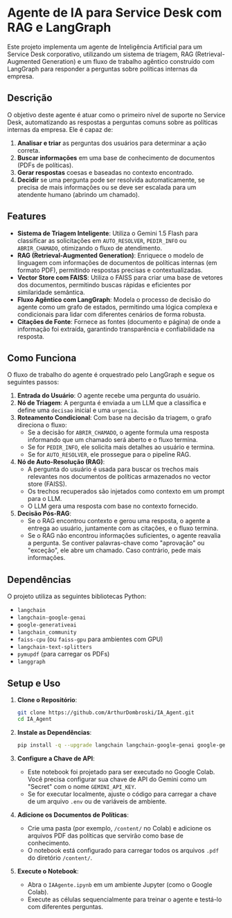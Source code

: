 # Agente de IA para Service Desk com RAG e LangGraph

Este projeto implementa um agente de Inteligência Artificial para um Service Desk corporativo, utilizando um sistema de triagem, RAG (Retrieval-Augmented Generation) e um fluxo de trabalho agêntico construído com LangGraph para responder a perguntas sobre políticas internas da empresa.

## Descrição

O objetivo deste agente é atuar como o primeiro nível de suporte no Service Desk, automatizando as respostas a perguntas comuns sobre as políticas internas da empresa. Ele é capaz de:

1.  **Analisar e triar** as perguntas dos usuários para determinar a ação correta.
2.  **Buscar informações** em uma base de conhecimento de documentos (PDFs de políticas).
3.  **Gerar respostas** coesas e baseadas no contexto encontrado.
4.  **Decidir** se uma pergunta pode ser resolvida automaticamente, se precisa de mais informações ou se deve ser escalada para um atendente humano (abrindo um chamado).

## Features

-   **Sistema de Triagem Inteligente**: Utiliza o Gemini 1.5 Flash para classificar as solicitações em `AUTO_RESOLVER`, `PEDIR_INFO` ou `ABRIR_CHAMADO`, otimizando o fluxo de atendimento.
-   **RAG (Retrieval-Augmented Generation)**: Enriquece o modelo de linguagem com informações de documentos de políticas internas (em formato PDF), permitindo respostas precisas e contextualizadas.
-   **Vector Store com FAISS**: Utiliza o FAISS para criar uma base de vetores dos documentos, permitindo buscas rápidas e eficientes por similaridade semântica.
-   **Fluxo Agêntico com LangGraph**: Modela o processo de decisão do agente como um grafo de estados, permitindo uma lógica complexa e condicionais para lidar com diferentes cenários de forma robusta.
-   **Citações de Fonte**: Fornece as fontes (documento e página) de onde a informação foi extraída, garantindo transparência e confiabilidade na resposta.

## Como Funciona

O fluxo de trabalho do agente é orquestrado pelo LangGraph e segue os seguintes passos:

1.  **Entrada do Usuário**: O agente recebe uma pergunta do usuário.
2.  **Nó de Triagem**: A pergunta é enviada a um LLM que a classifica e define uma `decisao` inicial e uma `urgencia`.
3.  **Roteamento Condicional**: Com base na decisão da triagem, o grafo direciona o fluxo:
    -   Se a decisão for `ABRIR_CHAMADO`, o agente formula uma resposta informando que um chamado será aberto e o fluxo termina.
    -   Se for `PEDIR_INFO`, ele solicita mais detalhes ao usuário e termina.
    -   Se for `AUTO_RESOLVER`, ele prossegue para o pipeline RAG.
4.  **Nó de Auto-Resolução (RAG)**:
    -   A pergunta do usuário é usada para buscar os trechos mais relevantes nos documentos de políticas armazenados no vector store (FAISS).
    -   Os trechos recuperados são injetados como contexto em um prompt para o LLM.
    -   O LLM gera uma resposta com base no contexto fornecido.
5.  **Decisão Pós-RAG**:
    -   Se o RAG encontrou contexto e gerou uma resposta, o agente a entrega ao usuário, juntamente com as citações, e o fluxo termina.
    -   Se o RAG não encontrou informações suficientes, o agente reavalia a pergunta. Se contiver palavras-chave como "aprovação" ou "exceção", ele abre um chamado. Caso contrário, pede mais informações.

## Dependências

O projeto utiliza as seguintes bibliotecas Python:

-   `langchain`
-   `langchain-google-genai`
-   `google-generativeai`
-   `langchain_community`
-   `faiss-cpu` (ou `faiss-gpu` para ambientes com GPU)
-   `langchain-text-splitters`
-   `pymupdf` (para carregar os PDFs)
-   `langgraph`

## Setup e Uso

1.  **Clone o Repositório**:
    ```bash
    git clone https://github.com/ArthurDombroski/IA_Agent.git
    cd IA_Agent
    ```

2.  **Instale as Dependências**:
    ```bash
    pip install -q --upgrade langchain langchain-google-genai google-generativeai langchain_community faiss-cpu langchain-text-splitters pymupdf langgraph
    ```

3.  **Configure a Chave de API**:
    -   Este notebook foi projetado para ser executado no Google Colab. Você precisa configurar sua chave de API do Gemini como um "Secret" com o nome `GEMINI_API_KEY`.
    -   Se for executar localmente, ajuste o código para carregar a chave de um arquivo `.env` ou de variáveis de ambiente.

4.  **Adicione os Documentos de Políticas**:
    -   Crie uma pasta (por exemplo, `/content/` no Colab) e adicione os arquivos PDF das políticas que servirão como base de conhecimento.
    -   O notebook está configurado para carregar todos os arquivos `.pdf` do diretório `/content/`.

5.  **Execute o Notebook**:
    -   Abra o `IAAgente.ipynb` em um ambiente Jupyter (como o Google Colab).
    -   Execute as células sequencialmente para treinar o agente e testá-lo com diferentes perguntas.

